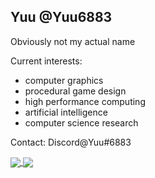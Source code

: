 ## Yuu @Yuu6883
Obviously not my actual name

Current interests: 
- computer graphics
- procedural game design
- high performance computing
- artificial intelligence
- computer science research

Contact: Discord@Yuu#6883

<a href="#">
  <img align="center" src="https://github-readme-stats.vercel.app/api?username=yuu6883&count_private=true&show_icons=true&theme=dark" />
</a>
<a href="#">
  <img align="center" src="https://github-readme-stats.vercel.app/api/top-langs/?username=yuu6883&layout=compact&theme=dark&hide=Java,CSS,HTML" />
</a>
